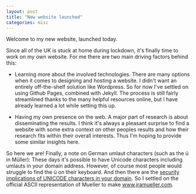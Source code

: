 ```yaml
---
layout: post
title: "New website launched"
categories: misc
---
```

Welcome to my new website, launched today. 

Since all of the UK is stuck at home during lockdown, it's finally time to work on my own website. 
For me there are two main driving factors behind this: 

* Learning more about the involved technologies. There are many options when it comes to designing and hosting a website. I didn't want an entirely off-the-shelf solution like Wordpress. So for now I've settled on using Github Pages, combined with Jekyll. The process is still fairly streamlined thanks to the many helpful resources online, but I have already learned a lot while setting this up.

* Having my own presence on the web. A major part of research is about disseminating the results. I think it's always a pleasant surprise to find a website with some extra context on other peoples results and how their research fits within their overall interests. Thus I'm hoping to provide some similar insights here.


So here we are! 
Finally, a note on German umlaut characters (such as the ü in Müller): These days it's possible to have Unicode characters including umlauts in your domain address. However, of course most people would struggle to find the ü on their keyboard. And then there are the [security implications of UNICODE characters in your domain](https://arstechnica.com/information-technology/2017/04/chrome-firefox-and-opera-users-beware-this-isnt-the-apple-com-you-want/). So I settled on the official ASCII representation of Mueller to make www.jramueller.com.
